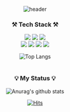 <div align="center">

  ![header](https://capsule-render.vercel.app/api?type=waving&color=gradient&customColorList=1,6,12,14,18,20,22,27,30&height=270&fontColor=FFFFFF&text=🧸hhhhyelim's%20Github🧸&fontSize=50&reveral=true)
 
  <strong><h3>⚒️ Tech Stack ⚒️</h3></strong>
  <img src="https://img.shields.io/badge/C-00599C.svg?style=flat&logo=c&logoColor=white"/>
  <img src="https://img.shields.io/badge/C++-00599C.svg?style=flat&logo=cplusplus&logoColor=white"/>
  <img src="https://img.shields.io/badge/Python-3776AB.svg?style=flat&logo=python&logoColor=white"/><br />
  <img src="https://img.shields.io/badge/HTML-E34F26.svg?style=flat&logo=html5&logoColor=white"/>
  <img src="https://img.shields.io/badge/CSS-1572B6.svg?style=flat&logo=css3&logoColor=white"/>
  <img src="https://img.shields.io/badge/JavaScript-F7DF1E.svg?style=flat&logo=javascript&logoColor=white"/>
  <img src="https://img.shields.io/badge/React-61DAFB.svg?style=flat&logo=react&logoColor=white"/>
 

     
  ![Top Langs](https://github-readme-stats.vercel.app/api/top-langs/?username=hhhhyelim&layout=compact&theme=aura)<br /><br />
  
  <strong><h3>💡 My Status 💡</h3></strong>
  ![Anurag's github stats](https://github-readme-stats.vercel.app/api?username=hhhhyelim&show_icons=true&theme=aura) <br />

 
   [![Hits](https://hits.seeyoufarm.com/api/count/incr/badge.svg?url=https%3A%2F%2Fgithub.com%2Fhhhhyelim%2Fhit-counter&count_bg=%23FF9C27&title_bg=%23B061FF&icon=github.svg&icon_color=%23FFFFFF&title=hits&edge_flat=false)](https://hits.seeyoufarm.com) 
   
</div>
